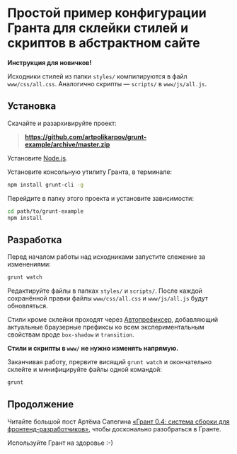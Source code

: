 # Простой пример конфигурации Гранта для склейки стилей и скриптов в абстрактном сайте

**Инструкция для новичков!**

Исходники стилей из папки `styles/` компилируются в файл `www/css/all.css`. Аналогично скрипты — `scripts/` в `www/js/all.js`.

## Установка
Скачайте и разархивируйте проект:
> **https://github.com/artpolikarpov/grunt-example/archive/master.zip**

Установите <a href="http://nodejs.org/">Node.js</a>.

Установите консольную утилиту Гранта, в терминале:
```bash
npm install grunt-cli -g
```

Перейдите в папку этого проекта и установите зависимости:
```bash
cd path/to/grunt-example
npm install
```

## Разработка
Перед началом работы над исходниками запустите слежение за изменениями:
```bash
grunt watch
```

Редактируйте файлы в папках `styles/` и `scripts/`. После каждой сохранённой правки файлы `www/css/all.css` и `www/js/all.js` будут обновляться.

Стили кроме склейки проходят через [Автопрефиксер](https://github.com/ai/autoprefixer), добавляющий актуальные браузерные префиксы ко всем экспериментальным свойствам вроде `box-shadow` и `transition`.

**Стили и скрипты в `www/` не нужно изменять напрямую.**

Заканчивая работу, прервите висящий `grunt watch` и окончательно склейте и минифицируйте файлы одной командой:

```bash
grunt
```

## Продолжение
Читайте большой пост Артёма Сапегина [«Грант 0.4: система сборки для фронтенд-разработчиков»](http://nano.sapegin.ru/all/grunt-0-4), чтобы досконально разобраться в Гранте.

Используйте Грант на здоровье :-)

